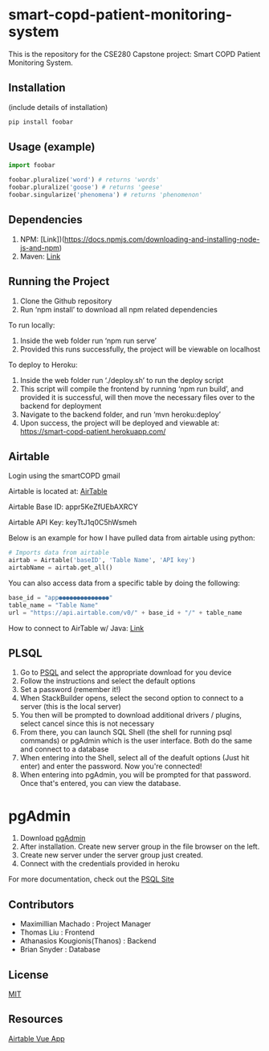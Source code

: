 # smart-copd-patient-monitoring-system

This is the repository for the CSE280 Capstone project: Smart COPD Patient Monitoring System.

## Installation

(include details of installation)

```bash
pip install foobar
```

## Usage (example)

```python
import foobar

foobar.pluralize('word') # returns 'words'
foobar.pluralize('goose') # returns 'geese'
foobar.singularize('phenomena') # returns 'phenomenon'
```

## Dependencies
1. NPM: [Link])(https://docs.npmjs.com/downloading-and-installing-node-js-and-npm)
2. Maven: [Link](https://www.baeldung.com/install-maven-on-windows-linux-mac)

## Running the Project
1. Clone the Github repository
2. Run ‘npm install’ to download all npm related dependencies

To run locally:
1. Inside the web folder run ‘npm run serve’
2. Provided this runs successfully, the project will be viewable on localhost

To deploy to Heroku:
1. Inside the web folder run ‘./deploy.sh’ to run the deploy script
2. This script will compile the frontend by running ‘npm run build’, and provided it is successful, will then move the necessary files over to the backend for deployment
3. Navigate to the backend folder, and run ‘mvn heroku:deploy’
4. Upon success, the project will be deployed and viewable at: https://smart-copd-patient.herokuapp.com/


## Airtable

Login using the smartCOPD gmail

Airtable is located at: [AirTable](https://airtable.com/tblN8AYVUNG1gzA1l/viww792xDcFNpmvqK?blocks=hide)

Airtable Base ID: appr5KeZfUEbAXRCY

Airtable API Key: keyTtJ1q0C5hWsmeh

Below is an example for how I have pulled data from airtable using python:
```python
# Imports data from airtable
airtab = Airtable('baseID', 'Table Name', 'API key')
airtabName = airtab.get_all()
```

You can also access data from a specific table by doing the following:
```python
base_id = "app●●●●●●●●●●●●●●"
table_name = "Table Name"
url = "https://api.airtable.com/v0/" + base_id + "/" + table_name
```

How to connect to AirTable w/ Java: [Link](https://github.com/Sybit-Education/airtable.java)

## PLSQL

1. Go to [PSQL](https://www.postgresql.org/download/) and select the appropriate download for you device
2. Follow the instructions and select the default options
3. Set a password (remember it!)
4. When StackBuilder opens, select the second option to connect to a server (this is the local server)
5. You then will be prompted to download additional drivers / plugins, select cancel since this is not necessary
6. From there, you can launch SQL Shell (the shell for running psql commands) or pgAdmin which is the user interface. Both do the same and connect to a database
7. When entering into the Shell, select all of the deafult options (Just hit enter) and enter the password. Now you're connected!
8. When entering into pgAdmin, you will be prompted for that password. Once that's entered, you can view the database.

# pgAdmin
1. Download [pgAdmin](https://www.pgadmin.org/)
2. After installation. Create new server group in the file browser on the left.
3. Create new server under the server group just created.
4. Connect with the credentials provided in heroku

For more documentation, check out the [PSQL Site](https://www.postgresql.org/docs/current/)

## Contributors

* Maximillian Machado : Project Manager
* Thomas Liu : Frontend
* Athanasios Kougionis(Thanos) : Backend
* Brian Snyder : Database 

## License
[MIT](https://choosealicense.com/licenses/mit/)

## Resources
[Airtable Vue App](https://dev.to/codeply/build-a-simple-crud-app-with-airtable-api-vue-vuetify-5565)
